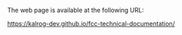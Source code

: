 The web page is available at the following URL:

https://kalrog-dev.github.io/fcc-technical-documentation/
